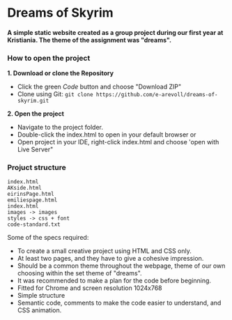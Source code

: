 # Dreams of Skyrim

#### A simple static website created as a group project during our first year at Kristiania. The theme of the assignment was "dreams". 

### How to open the project
**1. Download or clone the Repository**
- Click the green *Code* button and choose "Download ZIP"
- Clone using Git: ```git clone https://github.com/e-arevoll/dreams-of-skyrim.git ```

**2. Open the project**
- Navigate to the project folder.
- Double-click the index.html to open in your default browser   or  
- Open project in your IDE, right-click index.html and choose 'open with Live Server"

### Projuct structure
```
index.html
AKside.html
eirinsPage.html
emiliespage.html
index.html
images -> images
styles -> css + font
code-standard.txt
```

Some of the specs required:
- To create a small creative project using HTML and CSS only.
- At least two pages, and they have to give a cohesive impression.
- Should be a common theme throughout the webpage, theme of our own choosing within the set theme of "dreams".
- It was recommended to make a plan for the code before beginning.
- Fitted for Chrome and screen resolution 1024x768
- Simple structure
- Semantic code, comments to make the code easier to understand, and CSS animation.
